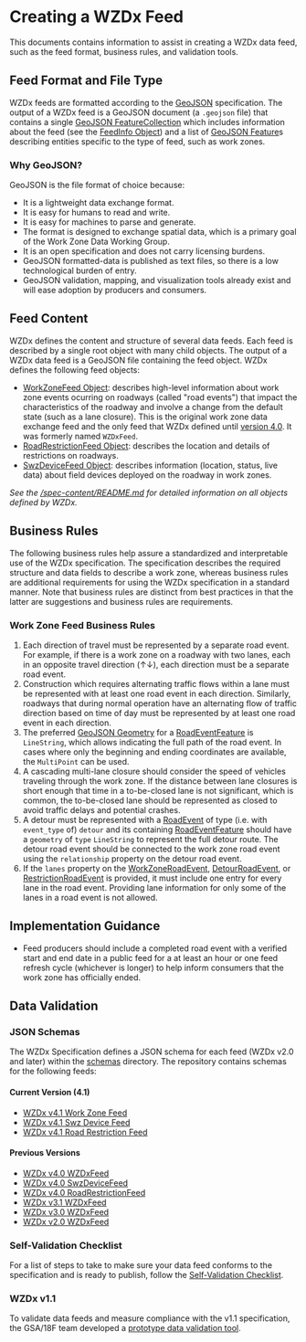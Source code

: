 # Creating a WZDx Feed
This documents contains information to assist in creating a WZDx data feed, such as the feed format, business rules, and validation tools.

## Feed Format and File Type
WZDx feeds are formatted according to the [GeoJSON](https://geojson.org/) specification. The output of a WZDx feed is a GeoJSON document (a `.geojson` file) that contains a single [GeoJSON FeatureCollection](https://datatracker.ietf.org/doc/html/rfc7946#section-3.3) which includes information about the feed (see the [FeedInfo Object](/spec-content/objects/FeedInfo.md)) and a list of [GeoJSON Feature](https://datatracker.ietf.org/doc/html/rfc7946#section-3.2)s describing entities specific to the type of feed, such as work zones.

### Why GeoJSON?
GeoJSON is the file format of choice because:

- It is a lightweight data exchange format.
- It is easy for humans to read and write.
- It is easy for machines to parse and generate.
- The format is designed to exchange spatial data, which is a primary goal of the Work Zone Data Working Group.
- It is an open specification and does not carry licensing burdens.
- GeoJSON formatted-data is published as text files, so there is a low technological burden of entry.
- GeoJSON validation, mapping, and visualization tools already exist and will ease adoption by producers and consumers.

## Feed Content
WZDx defines the content and structure of several data feeds. Each feed is described by a single root object with many child objects. The output of a WZDx data feed is a GeoJSON file containing the feed object. WZDx defines the following feed objects:

- [WorkZoneFeed Object](/spec-content/objects/WorkZoneFeed.md): describes high-level information about work zone events ocurring on roadways (called "road events") that impact the characteristics of the roadway and involve a change from the default state (such as a lane closure). This is the original work zone data exchange feed and the only feed that WZDx defined until [version 4.0](https://github.com/usdot-jpo-ode/wzdx/releases/tag/v4.0). It was formerly named `WZDxFeed`.
- [RoadRestrictionFeed Object](/spec-content/objects/RoadRestrictionFeed.md): describes the location and details of restrictions on roadways.
- [SwzDeviceFeed Object](/spec-content/objects/SwzDeviceFeed.md): describes information (location, status, live data) about field devices deployed on the roadway in work zones.

*See the [/spec-content/README.md](/spec-content/README.md) for detailed information on all objects defined by WZDx.*

## Business Rules
The following business rules help assure a standardized and interpretable use of the WZDx specification. The specification describes the required structure and data fields to describe a work zone, whereas business rules are additional requirements for using the WZDx specification in a standard manner. Note that business rules are distinct from best practices in that the latter are suggestions and business rules are requirements.

### Work Zone Feed Business Rules
1. Each direction of travel must be represented by a separate road event. For example, if there is a work zone on a roadway with two lanes, each in an opposite travel direction (↑↓), each direction must be a separate road event.
2. Construction which requires alternating traffic flows within a lane must be represented with at least one road event in each direction. Similarly, roadways that during normal operation have an alternating flow of traffic direction based on time of day must be represented by at least one road event in each direction.
3. The preferred [GeoJSON Geometry](https://tools.ietf.org/html/rfc7946#page-7) for a [RoadEventFeature](/spec-content/objects/RoadEventFeature.md) is `LineString`, which allows indicating the full path of the road event. In cases where only the beginning and ending coordinates are available, the `MultiPoint` can be used.  
4. A cascading multi-lane closure should consider the speed of vehicles traveling through the work zone. If the distance between lane closures is short enough that time in a to-be-closed lane is not significant, which is common, the to-be-closed lane should be represented as closed to avoid traffic delays and potential crashes.
5. A detour must be represented with a [RoadEvent](/spec-content/objects/RoadEvent.md) of type (i.e. with `event_type` of) `detour` and its containing [RoadEventFeature](/spec-content/objects/RoadEventFeature.md) should have a `geometry` of `type` `LineString` to represent the full detour route. The detour road event should be connected to the work zone road event using the `relationship` property on the detour road event.
6. If the `lanes` property on the [WorkZoneRoadEvent](/spec-content/objects/WorkZoneRoadEvent.md), [DetourRoadEvent](/spec-content/objects/DetourRoadEvent.md), or [RestrictionRoadEvent](/spec-content/objects/RestrictionRoadEvent.md) is provided, it must include one entry for every lane in the road event. Providing lane information for only some of the lanes in a road event is not allowed.

## Implementation Guidance

- Feed producers should include a completed road event with a verified start and end date in a public feed for a at least an hour or one feed refresh cycle (whichever is longer) to help inform consumers that the work zone has officially ended.

## Data Validation

### JSON Schemas
The WZDx Specification defines a JSON schema for each feed (WZDx v2.0 and later) within the [schemas](/schemas) directory. The repository contains schemas for the following feeds:

#### Current Version (4.1)
- [WZDx v4.1 Work Zone Feed](/schemas/4.1/WorkZoneFeed.json)
- [WZDx v4.1 Swz Device Feed](/schemas/4.1/SwzDeviceFeed.json)
- [WZDx v4.1 Road Restriction Feed](/schemas/4.1/RoadRestrictionFeed.json)

#### Previous Versions
- [WZDx v4.0 WZDxFeed](/schemas/4.0/WZDxFeed.json)
- [WZDx v4.0 SwzDeviceFeed](/schemas/4.0/SwzDeviceFeed.json)
- [WZDx v4.0 RoadRestrictionFeed](/schemas/4.0/RoadRestrictionFeed.json)
- [WZDx v3.1 WZDxFeed](/schemas/3.1/WZDxFeed.json)
- [WZDx v3.0 WZDxFeed](/schemas/3.0/WZDxFeed.json)
- [WZDx v2.0 WZDxFeed](/schemas/2.0/WZDxFeed.json)
 
### Self-Validation Checklist
For a list of steps to take to make sure your data feed conforms to the specification and is ready to publish, follow the [Self-Validation Checklist](/documents/WZDx_Data_Feed_Self-Validation_Checklist.docx).

### WZDx v1.1
To validate data feeds and measure compliance with the v1.1 specification, the GSA/18F team developed a [prototype data validation tool](https://github.com/18F/usdot-jpo-ode-workzone-data-exchange/wiki).